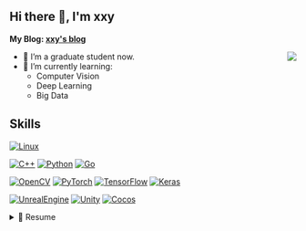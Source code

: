 ## Hi there 👋, I'm xxy

**My Blog: [xxy's blog](https://xxy.im)** 

<a href="#"><img align='right' src="https://github-readme-stats.vercel.app/api?username=xxy-im&show_icons=true&count_private=true&theme=dark"></a>

<!--
**xxy-im/xxy-im** is a ✨ _special_ ✨ repository because its `README.md` (this file) appears on your GitHub profile.

Here are some ideas to get you started:

- 🔭 I’m currently working on ...
- 🌱 I’m currently learning ...
- 👯 I’m looking to collaborate on ...
- 🤔 I’m looking for help with ...
- 💬 Ask me about ...
- 📫 How to reach me: ...
- 😄 Pronouns: ...
- ⚡ Fun fact: ...
-->
- 🔭 I’m a graduate student now.
- 🌱 I’m currently learning:  
  - Computer Vision
  - Deep Learning
  - Big Data
  
  

## Skills
[![Linux](https://img.shields.io/badge/Linux-FCC624?style=for-the-badge&logo=linux&logoColor=black)](https://github.com/torvalds/linux)

[![C++](https://img.shields.io/badge/C%2B%2B-00599C?style=for-the-badge&logo=c%2B%2B&logoColor=white)](https://www.cplusplus.com)
[![Python](https://img.shields.io/badge/python-%2314354C.svg?style=for-the-badge&logo=python&logoColor=white)](https://github.com/python/cpython)
[![Go](https://img.shields.io/badge/go-%2300ADD8.svg?style=for-the-badge&logo=go&logoColor=white)](https://github.com/golang/go)

[![OpenCV](https://img.shields.io/badge/OpenCV-5C3EE8?style=for-the-badge&logo=OpenCV&logoColor=white)](https://opencv.org)
[![PyTorch](https://img.shields.io/badge/PyTorch-EE4C2C?style=for-the-badge&logo=PyTorch&logoColor=white)](https://github.com/pytorch/pytorch)
[![TensorFlow](https://img.shields.io/badge/TensorFlow-FF6F00?style=for-the-badge&logo=TensorFlow&logoColor=white)](https://github.com/tensorflow)
[![Keras](https://img.shields.io/badge/Keras-D00000?style=for-the-badge&logo=Keras&logoColor=white)](https://github.com/keras-team/keras)

[![UnrealEngine](https://img.shields.io/badge/UnrealEngine-0E1128?style=for-the-badge&logo=UnrealEngine&logoColor=white)](https://github.com/EpicGames/UnrealEngine)
[![Unity](https://img.shields.io/badge/Unity-000000?style=for-the-badge&logo=Unity&logoColor=white)](https://unity.com)
[![Cocos](https://img.shields.io/badge/Cocos-55C2E1?style=for-the-badge&logo=Cocos&logoColor=white)](https://github.com/cocos2d/cocos2d-x)

<details>
  <summary>📃 Resume</summary>

## It's Writing...
</detials>
